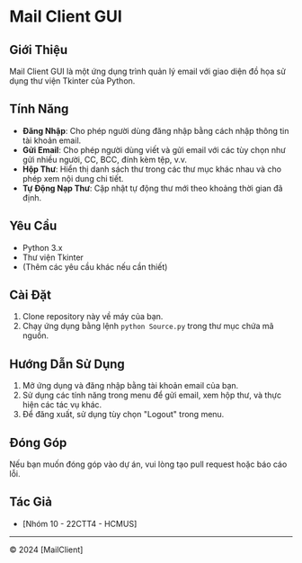 # Mail Client GUI

## Giới Thiệu
Mail Client GUI là một ứng dụng trình quản lý email với giao diện đồ họa sử dụng thư viện Tkinter của Python.

## Tính Năng
- **Đăng Nhập**: Cho phép người dùng đăng nhập bằng cách nhập thông tin tài khoản email.
- **Gửi Email**: Cho phép người dùng viết và gửi email với các tùy chọn như gửi nhiều người, CC, BCC, đính kèm tệp, v.v.
- **Hộp Thư**: Hiển thị danh sách thư trong các thư mục khác nhau và cho phép xem nội dung chi tiết.
- **Tự Động Nạp Thư**: Cập nhật tự động thư mới theo khoảng thời gian đã định.

## Yêu Cầu
- Python 3.x
- Thư viện Tkinter
- (Thêm các yêu cầu khác nếu cần thiết)

## Cài Đặt
1. Clone repository này về máy của bạn.
2. Chạy ứng dụng bằng lệnh `python Source.py` trong thư mục chứa mã nguồn.

## Hướng Dẫn Sử Dụng
1. Mở ứng dụng và đăng nhập bằng tài khoản email của bạn.
2. Sử dụng các tính năng trong menu để gửi email, xem hộp thư, và thực hiện các tác vụ khác.
3. Để đăng xuất, sử dụng tùy chọn "Logout" trong menu.

## Đóng Góp
Nếu bạn muốn đóng góp vào dự án, vui lòng tạo pull request hoặc báo cáo lỗi.

## Tác Giả
- [Nhóm 10 - 22CTT4 - HCMUS]


---
© 2024 [MailClient]

